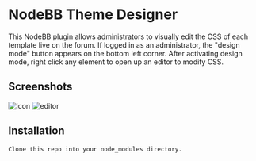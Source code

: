 # NodeBB Theme Designer

This NodeBB plugin allows administrators to visually edit the CSS of each template live on the forum. If logged in as an administrator, the "design mode" button appears on the bottom left corner. After activating design mode, right click any element to open up an editor to modify CSS.

## Screenshots

![icon](http://i.imgur.com/WfPwLlF.png)
![editor](http://i.imgur.com/Qr8PDh3.png)

## Installation

    Clone this repo into your node_modules directory.